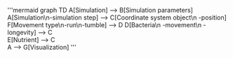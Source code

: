 '''mermaid
graph TD
    A[Simulation] --> B[Simulation parameters]
    A[Simulation\n-simulation step] --> C[Coordinate system object\n -position]
    F[Movement type\n-run\n-tumble] --> D
    D[Bacteria\n -movement\n -longevity] --> C  
    E[Nutrient] --> C  
    A --> G[Visualization]
'''
